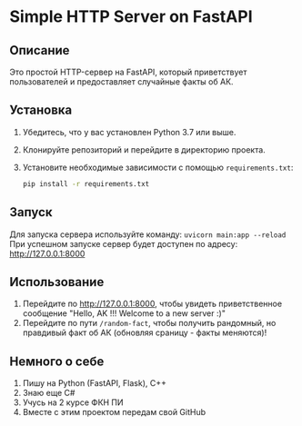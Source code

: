 # Simple HTTP Server on FastAPI

## Описание
Это простой HTTP-сервер на FastAPI, который приветствует пользователей и предоставляет случайные факты об АК.

## Установка

1. Убедитесь, что у вас установлен Python 3.7 или выше.
2. Клонируйте репозиторий и перейдите в директорию проекта.
3. Установите необходимые зависимости с помощью `requirements.txt`:

   ```bash
   pip install -r requirements.txt
   ```
## Запуск
Для запуска сервера используйте команду: ```
        uvicorn main:app --reload
    ```
При успешном запуске сервер будет доступен по адресу: http://127.0.0.1:8000

## Использование
1. Перейдите по http://127.0.0.1:8000, чтобы увидеть приветственное сообщение "Hello, AK !!! Welcome to a new server :)"
2. Перейдите по пути ```/random-fact```, чтобы получить рандомный, но правдивый факт об АК (обновляя сраницу - факты меняются)!


## Немного о себе

1. Пишу на Python (FastAPI, Flask), C++
2. Знаю еще C#
3. Учусь на 2 курсе ФКН ПИ
4. Вместе с этим проектом передам свой GitHub